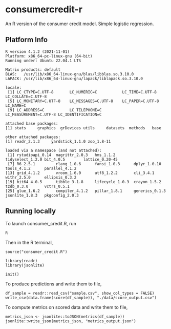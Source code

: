 # consumercredit-r
An R version of the consumer credit model. Simple logistic regression.

## Platform Info

```
R version 4.1.2 (2021-11-01)
Platform: x86_64-pc-linux-gnu (64-bit)
Running under: Ubuntu 22.04.1 LTS

Matrix products: default
BLAS:   /usr/lib/x86_64-linux-gnu/blas/libblas.so.3.10.0
LAPACK: /usr/lib/x86_64-linux-gnu/lapack/liblapack.so.3.10.0

locale:
 [1] LC_CTYPE=C.UTF-8       LC_NUMERIC=C           LC_TIME=C.UTF-8        LC_COLLATE=C.UTF-8    
 [5] LC_MONETARY=C.UTF-8    LC_MESSAGES=C.UTF-8    LC_PAPER=C.UTF-8       LC_NAME=C             
 [9] LC_ADDRESS=C           LC_TELEPHONE=C         LC_MEASUREMENT=C.UTF-8 LC_IDENTIFICATION=C   

attached base packages:
[1] stats     graphics  grDevices utils     datasets  methods   base     

other attached packages:
[1] readr_2.1.3     yardstick_1.1.0 zoo_1.8-11     

loaded via a namespace (and not attached):
 [1] rstudioapi_0.14  magrittr_2.0.3   hms_1.1.2        tidyselect_1.2.0 bit_4.0.5        lattice_0.20-45 
 [7] R6_2.5.1         rlang_1.0.6      fansi_1.0.3      dplyr_1.0.10     tools_4.1.2      parallel_4.1.2  
[13] grid_4.1.2       vroom_1.6.0      utf8_1.2.2       cli_3.4.1        withr_2.5.0      ellipsis_0.3.2  
[19] bit64_4.0.5      tibble_3.1.8     lifecycle_1.0.3  crayon_1.5.2     tzdb_0.3.0       vctrs_0.5.1     
[25] glue_1.6.2       compiler_4.1.2   pillar_1.8.1     generics_0.1.3   jsonlite_1.8.3   pkgconfig_2.0.3 
```

## Running locally
To launch consumer_credit.R, run

```
R
```

Then in the R terminal,
```
source("consumer_credit.R")

library(readr)
library(jsonlite)

init()
```

To produce predictions and write them to file,
```
df_sample = readr::read_csv("sample.csv", show_col_types = FALSE)
write_csv(data.frame(score(df_sample)), "./data/score_output.csv")
```

To compute metrics on scored data and write them to file,
```
metrics_json <- jsonlite::toJSON(metrics(df_sample))
jsonlite::write_json(metrics_json, "metrics_output.json")
```